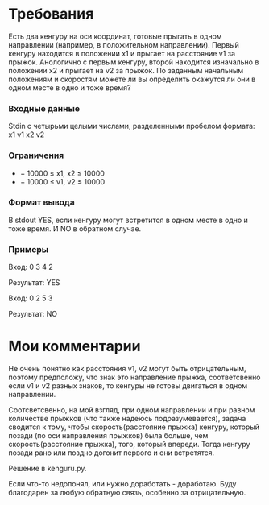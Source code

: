 # Требования
Есть два кенгуру на оси координат, готовые прыгать в одном направлении (например, в
положительном направлении). Первый кенгуру находится в положении x1 и прыгает на
расстояние v1 за прыжок. Анологично с первым кенгуру, второй находится изначально в
положении x2 и прыгает на v2 за прыжок. По заданным начальным положениям и
скоростям можете ли вы определить окажутся ли они в одном месте в одно и тоже время?

### Входные данные​

Stdin с четырьми целыми числами, разделенными пробелом формата: x1 v1 x2 v2

### Ограничения​

* − 10000 ≤ x1, x2 ≤ 10000
* − 10000 ≤ v1, v2 ≤ 10000

### Формат вывода​

В stdout YES, если кенгуру могут встретится в одном месте в одно и тоже время. И NO в
обратном случае.

### Примеры​

Вход: 0 3 4 2

Результат: YES

Вход: 0 2 5 3

Результат: NO

# Мои комментарии

Не очень понятно как расстояния v1, v2 могут быть отрицательным, поэтому предположу, что знак это направление прыжка, соответсвенно если v1 и v2 разных знаков, то кенгуры не готовы двигаться в одном направлении.

Соотсветсвенно, на мой взгляд, при одном направлении и при равном количестве прыжков (что также надеюсь подразумевается), задача сводится к тому, чтобы скорость(расстояние прыжка) кенгуру, который позади (по оси направления прыжков) была больше, чем скорость(расстояние прыжка), того, который впереди. Тогда кенгуру позади рано или поздно догонит первого и они встретятся.

Решение в kenguru.py.

Если что-то недопонял, или нужно доработать - доработаю. Буду благодарен за любую обратную связь, особенно за отрицательную.
